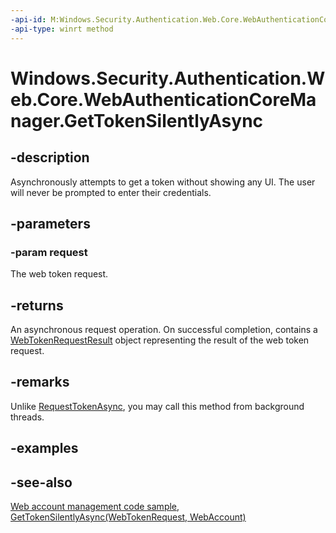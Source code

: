 ```yaml
---
-api-id: M:Windows.Security.Authentication.Web.Core.WebAuthenticationCoreManager.GetTokenSilentlyAsync(Windows.Security.Authentication.Web.Core.WebTokenRequest)
-api-type: winrt method
---
```


<!-- Method syntax
public Windows.Foundation.IAsyncOperation<Windows.Security.Authentication.Web.Core.WebTokenRequestResult> GetTokenSilentlyAsync(Windows.Security.Authentication.Web.Core.WebTokenRequest request)
-->

# Windows.Security.Authentication.Web.Core.WebAuthenticationCoreManager.GetTokenSilentlyAsync

## -description
Asynchronously attempts to get a token without showing any UI. The user will never be prompted to enter their credentials.

## -parameters
### -param request
The web token request.

## -returns
An asynchronous request operation. On successful completion, contains a [WebTokenRequestResult](webtokenrequestresult.md) object representing the result of the web token request.

## -remarks
Unlike [RequestTokenAsync](webauthenticationcoremanager_requesttokenasync_1777535178.md), you may call this method from background threads.

## -examples

## -see-also
[Web account management code sample](https://github.com/Microsoft/Windows-universal-samples/tree/master/Samples/WebAccountManagement), [GetTokenSilentlyAsync(WebTokenRequest, WebAccount)](webauthenticationcoremanager_gettokensilentlyasync_35561430.md)
